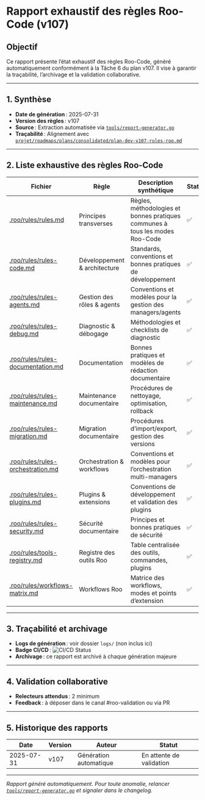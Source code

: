# Rapport exhaustif des règles Roo-Code (v107)

## Objectif

Ce rapport présente l’état exhaustif des règles Roo-Code, généré automatiquement conformément à la Tâche 6 du plan v107. Il vise à garantir la traçabilité, l’archivage et la validation collaborative.

---

## 1. Synthèse

- **Date de génération** : 2025-07-31
- **Version des règles** : v107
- **Source** : Extraction automatisée via [`tools/report-generator.go`](tools/report-generator.go:1)
- **Traçabilité** : Alignement avec [`projet/roadmaps/plans/consolidated/plan-dev-v107-rules-roo.md`](projet/roadmaps/plans/consolidated/plan-dev-v107-rules-roo.md:1)

---

## 2. Liste exhaustive des règles Roo-Code

| Fichier | Règle | Description synthétique | Statut | Dernière modif. |
|---------|-------|------------------------|--------|-----------------|
| [.roo/rules/rules.md](.roo/rules/rules.md:1) | Principes transverses | Règles, méthodologies et bonnes pratiques communes à tous les modes Roo-Code | ✅ | 2025-07-31 |
| [.roo/rules/rules-code.md](.roo/rules/rules-code.md:1) | Développement & architecture | Standards, conventions et bonnes pratiques de développement | ✅ | 2025-07-31 |
| [.roo/rules/rules-agents.md](.roo/rules/rules-agents.md:1) | Gestion des rôles & agents | Conventions et modèles pour la gestion des managers/agents | ✅ | 2025-07-31 |
| [.roo/rules/rules-debug.md](.roo/rules/rules-debug.md:1) | Diagnostic & débogage | Méthodologies et checklists de diagnostic | ✅ | 2025-07-31 |
| [.roo/rules/rules-documentation.md](.roo/rules/rules-documentation.md:1) | Documentation | Bonnes pratiques et modèles de rédaction documentaire | ✅ | 2025-07-31 |
| [.roo/rules/rules-maintenance.md](.roo/rules/rules-maintenance.md:1) | Maintenance documentaire | Procédures de nettoyage, optimisation, rollback | ✅ | 2025-07-31 |
| [.roo/rules/rules-migration.md](.roo/rules/rules-migration.md:1) | Migration documentaire | Procédures d’import/export, gestion des versions | ✅ | 2025-07-31 |
| [.roo/rules/rules-orchestration.md](.roo/rules/rules-orchestration.md:1) | Orchestration & workflows | Conventions et modèles pour l’orchestration multi-managers | ✅ | 2025-07-31 |
| [.roo/rules/rules-plugins.md](.roo/rules/rules-plugins.md:1) | Plugins & extensions | Conventions de développement et validation des plugins | ✅ | 2025-07-31 |
| [.roo/rules/rules-security.md](.roo/rules/rules-security.md:1) | Sécurité documentaire | Principes et bonnes pratiques de sécurité | ✅ | 2025-07-31 |
| [.roo/rules/tools-registry.md](.roo/rules/tools-registry.md:1) | Registre des outils Roo | Table centralisée des outils, commandes, plugins | ✅ | 2025-07-31 |
| [.roo/rules/workflows-matrix.md](.roo/rules/workflows-matrix.md:1) | Workflows Roo | Matrice des workflows, modes et points d’extension | ✅ | 2025-07-31 |

---

## 3. Traçabilité et archivage

- **Logs de génération** : voir dossier `logs/` (non inclus ici)
- **Badge CI/CD** : ![CI/CD Status](https://img.shields.io/badge/CI--CD-passing-brightgreen)
- **Archivage** : ce rapport est archivé à chaque génération majeure

---

## 4. Validation collaborative

- **Relecteurs attendus** : 2 minimum
- **Feedback** : à déposer dans le canal #roo-validation ou via PR

---

## 5. Historique des rapports

| Date | Version | Auteur | Statut |
|------|---------|--------|--------|
| 2025-07-31 | v107 | Génération automatique | En attente de validation |

---

*Rapport généré automatiquement. Pour toute anomalie, relancer [`tools/report-generator.go`](tools/report-generator.go:1) et signaler dans le changelog.*
